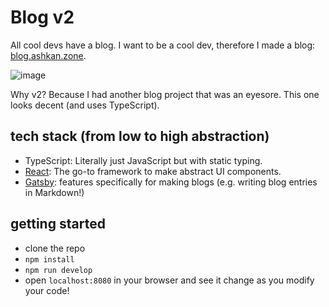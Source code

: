 # Blog v2
All cool devs have a blog. I want to be a cool dev, therefore I made a blog: [blog.ashkan.zone](https://blog.ashkan.zone/).

![image](https://github.com/user-attachments/assets/0d64a728-ba3d-488b-8e49-95a292b7f98a)

Why v2? Because I had another blog project that was an eyesore. This one looks decent (and uses TypeScript).

## tech stack (from low to high abstraction)
- TypeScript: Literally just JavaScript but with static typing.
- [React](https://react.dev/): The go-to framework to make abstract UI components.
- [Gatsby](https://www.gatsbyjs.com/): features specifically for making blogs (e.g. writing blog entries in Markdown!)

## getting started
- clone the repo
- `npm install`
- `npm run develop`
- open `localhost:8080` in your browser and see it change as you modify your code!
